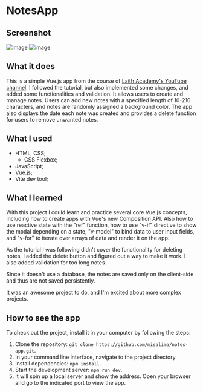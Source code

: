 # NotesApp

## Screenshot

![image](https://user-images.githubusercontent.com/91353521/233783322-bd518a83-70bc-48b5-82f5-3d02c198ba42.png)
![image](https://user-images.githubusercontent.com/91353521/233783338-01455081-6fab-4379-9d77-b528a36ffee3.png)



## What it does
This is a simple Vue.js app from the course of [Laith Academy's YouTube channel](https://www.youtube.com/channel/UCyLNhHSiEVkVwPSFKxJAfSA). I followed the tutorial, but also implemented some changes, and added some functionalities and validation. It allows users to create and manage notes. Users can add new notes with a specified length of 10-210 characters, and notes are randomly assigned a background color. The app also displays the date each note was created and provides a delete function for users to remove unwanted notes. 

## What I used

- HTML, CSS;
    - CSS Flexbox;
- JavaScript;
- Vue.js;
- Vite dev tool;


## What I learned

With this project I could learn and practice several core Vue.js concepts, including how to create apps with Vue's new Composition API. Also how to use reactive state with the "ref" function, how to use "v-if" directive to show the modal depending on a state, "v-model" to bind data to user input fields, and "v-for" to iterate over arrays of data and render it on the app. 

As the tutorial I was following didn't cover the functionality for deleting notes, I added the delete button and figured out a way to make it work. I also added validation for too long notes. 

Since it doesn't use a database, the notes are saved only on the client-side and thus are not saved persistently. 

It was an awesome project to do, and I'm excited about more complex projects. 

## How to see the app

To check out the project, install it in your computer by following the steps:

1. Clone the repository: `git clone https://github.com/misalima/notes-app.git`.
2. In your command line interface, navigate to the project directory.
3. Install dependencies: `npm install`.
4. Start the development server: `npm run dev`. 
5. It will spin up a local server and show the address. Open your browser and go to the indicated port to view the app.

